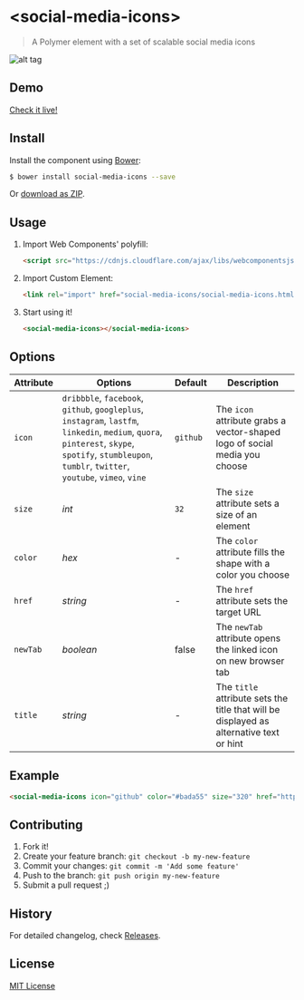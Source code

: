 # &lt;social-media-icons&gt;

> A Polymer element with a set of scalable social media icons

![alt tag](http://hejty.github.io/demos/social-media-icons/preview.png)

## Demo

[Check it live!](http://hejty.github.io/demos/social-media-icons/)

## Install

Install the component using [Bower](http://bower.io/):

```sh
$ bower install social-media-icons --save
```

Or [download as ZIP](https://github.com/hejty/social-media-icons/archive/master.zip).

## Usage

1. Import Web Components' polyfill:

    ```html
    <script src="https://cdnjs.cloudflare.com/ajax/libs/webcomponentsjs/0.7.7/webcomponents-lite.min.js"></script>
    ```

2. Import Custom Element:

    ```html
    <link rel="import" href="social-media-icons/social-media-icons.html">
    ```

3. Start using it!

    ```html
    <social-media-icons></social-media-icons>
    ```

## Options

Attribute       | Options                                         | Default                       | Description
---             | ---                                             | ---                           | ---
`icon`         	| `dribbble`, `facebook`, `github`, `googleplus`, `instagram`, `lastfm`, `linkedin`, `medium`, `quora`, `pinterest`, `skype`, `spotify`, `stumbleupon`, `tumblr`, `twitter`, `youtube`, `vimeo`, `vine`    | `github`                      | The `icon` attribute grabs a vector-shaped logo of social media you choose
`size`          | *int*                                           | `32`                         	| The `size` attribute sets a size of an element
`color`         | *hex*                                           | -     						            | The `color` attribute fills the shape with a color you choose
`href`          | *string*                                        | -                             | The `href` attribute sets the target URL
`newTab`        | *boolean*                                       | false                         | The `newTab` attribute opens the linked icon on new browser tab
`title`         | *string*                                        | -                             | The `title` attribute sets the title that will be displayed as alternative text or hint

## Example

```html
<social-media-icons icon="github" color="#bada55" size="320" href="https://github.com/hejty" new-tab></social-media-icons>
```

## Contributing

1. Fork it!
2. Create your feature branch: `git checkout -b my-new-feature`
3. Commit your changes: `git commit -m 'Add some feature'`
4. Push to the branch: `git push origin my-new-feature`
5. Submit a pull request ;)

## History

For detailed changelog, check [Releases](https://github.com/hejty/social-media-icons/releases).

## License

[MIT License](http://opensource.org/licenses/MIT)
